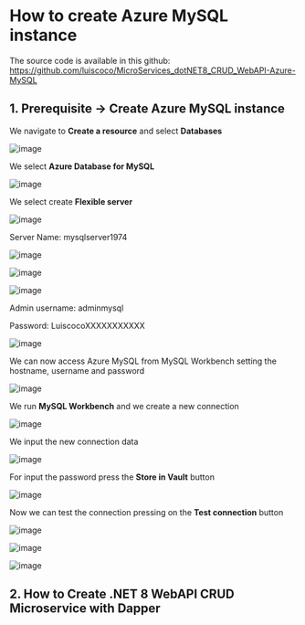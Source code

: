 # How to create Azure MySQL instance

The source code is available in this github: https://github.com/luiscoco/MicroServices_dotNET8_CRUD_WebAPI-Azure-MySQL

## 1. Prerequisite -> Create Azure MySQL instance

We navigate to **Create a resource** and select **Databases**

![image](https://github.com/luiscoco/MicroServices_dotNET8_CRUD_WebAPI-Azure-MySQL/assets/32194879/7bb4ea70-3f0f-48bc-8b89-e35bb54c5560)

We select **Azure Database for MySQL**

![image](https://github.com/luiscoco/MicroServices_dotNET8_CRUD_WebAPI-Azure-MySQL/assets/32194879/85c7aaa5-e78a-44be-90a3-ba0f3bb044ec)

We select create **Flexible server**

![image](https://github.com/luiscoco/MicroServices_dotNET8_CRUD_WebAPI-Azure-MySQL/assets/32194879/3cffaceb-5f74-4ad9-aacd-ec4a7bb09561)

Server Name: mysqlserver1974

![image](https://github.com/luiscoco/Azure_MySQL_database_sample/assets/32194879/7888e174-5874-4088-b60d-169e633ce207)

![image](https://github.com/luiscoco/Azure_MySQL_database_sample/assets/32194879/66bbe93a-8f4d-4fd3-a040-404ac83d29be)

![image](https://github.com/luiscoco/Azure_MySQL_database_sample/assets/32194879/0bacefd4-d435-4f16-a3c0-94d53fdcb54b)

Admin username: adminmysql

Password: LuiscocoXXXXXXXXXXX

![image](https://github.com/luiscoco/Azure_MySQL_database_sample/assets/32194879/d5d3aa4e-ca08-4685-b34a-5646218a7b06)

We can now access Azure MySQL from MySQL Workbench setting the hostname, username and password

![image](https://github.com/luiscoco/Azure_MySQL_database_sample/assets/32194879/4adddbe8-dbdc-46a4-b7d5-8cd2abb2012c)

We run **MySQL Workbench** and we create a new connection

![image](https://github.com/luiscoco/Azure_MySQL_database_sample/assets/32194879/d9b15ade-9287-4ee3-a823-7c069d3f5882)

We input the new connection data

![image](https://github.com/luiscoco/Azure_MySQL_database_sample/assets/32194879/6a4a4128-909f-4c25-b418-dfbc581415fe)

For input the password press the **Store in Vault** button

![image](https://github.com/luiscoco/Azure_MySQL_database_sample/assets/32194879/69bcae6e-f4e1-41af-9682-e24fed6fde37)

Now we can test the connection pressing on the **Test connection** button 

![image](https://github.com/luiscoco/Azure_MySQL_database_sample/assets/32194879/dc4aa2c0-eec2-4e82-b1b7-6b50f5c894c8)

![image](https://github.com/luiscoco/Azure_MySQL_database_sample/assets/32194879/ca86f888-4e09-4a90-b536-5c054ae4bc97)

![image](https://github.com/luiscoco/Azure_MySQL_database_sample/assets/32194879/2fcf9252-d1ed-40d2-8a77-2e013f890f3b)

## 2. How to Create .NET 8 WebAPI CRUD Microservice with Dapper


